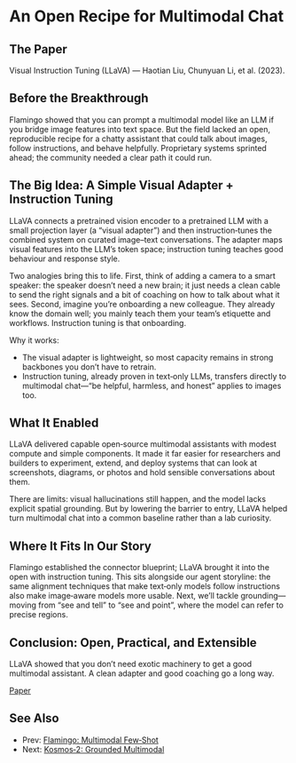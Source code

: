 # An Open Recipe for Multimodal Chat

## The Paper

Visual Instruction Tuning (LLaVA) — Haotian Liu, Chunyuan Li, et al. (2023).

## Before the Breakthrough

Flamingo showed that you can prompt a multimodal model like an LLM if you bridge
image features into text space. But the field lacked an open, reproducible
recipe for a chatty assistant that could talk about images, follow instructions,
and behave helpfully. Proprietary systems sprinted ahead; the community needed a
clear path it could run.

## The Big Idea: A Simple Visual Adapter + Instruction Tuning

LLaVA connects a pretrained vision encoder to a pretrained LLM with a small
projection layer (a “visual adapter”) and then instruction‑tunes the combined
system on curated image–text conversations. The adapter maps visual features
into the LLM’s token space; instruction tuning teaches good behaviour and
response style.

Two analogies bring this to life. First, think of adding a camera to a smart
speaker: the speaker doesn’t need a new brain; it just needs a clean cable to
send the right signals and a bit of coaching on how to talk about what it sees.
Second, imagine you’re onboarding a new colleague. They already know the domain
well; you mainly teach them your team’s etiquette and workflows. Instruction
tuning is that onboarding.

Why it works:
- The visual adapter is lightweight, so most capacity remains in strong
  backbones you don’t have to retrain.
- Instruction tuning, already proven in text‑only LLMs, transfers directly to
  multimodal chat—“be helpful, harmless, and honest” applies to images too.

## What It Enabled

LLaVA delivered capable open‑source multimodal assistants with modest compute
and simple components. It made it far easier for researchers and builders to
experiment, extend, and deploy systems that can look at screenshots, diagrams,
or photos and hold sensible conversations about them.

There are limits: visual hallucinations still happen, and the model lacks
explicit spatial grounding. But by lowering the barrier to entry, LLaVA helped
turn multimodal chat into a common baseline rather than a lab curiosity.

## Where It Fits In Our Story

Flamingo established the connector blueprint; LLaVA brought it into the open
with instruction tuning. This sits alongside our agent storyline: the same
alignment techniques that make text‑only models follow instructions also make
image‑aware models more usable. Next, we’ll tackle grounding—moving from “see
and tell” to “see and point”, where the model can refer to precise regions.

## Conclusion: Open, Practical, and Extensible

LLaVA showed that you don’t need exotic machinery to get a good multimodal
assistant. A clean adapter and good coaching go a long way.

[Paper](llm_papers_syllabus/LLaVA_Visual_Instruction_Tuning_Liu_2023.pdf)
## See Also
- Prev: [Flamingo: Multimodal Few‑Shot](27-flamingo-visual-language-model-alayrac-2022.md)
- Next: [Kosmos‑2: Grounded Multimodal](29-kosmos-2-grounding-multimodal-peng-2023.md)

